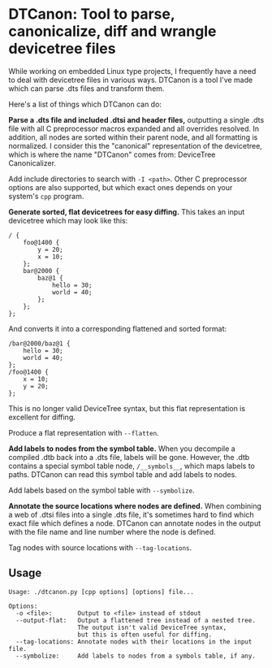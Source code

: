 # DTCanon: Tool to parse, canonicalize, diff and wrangle devicetree files

While working on embedded Linux type projects, I frequently have a need
to deal with devicetree files in various ways.
DTCanon is a tool I've made which can parse .dts files and transform them.

Here's a list of things which DTCanon can do:

**Parse a .dts file and included .dtsi and header files,**
outputting a single .dts file with all C preprocessor macros expanded
and all overrides resolved.
In addition, all nodes are sorted within their parent node,
and all formatting is normalized.
I consider this the "canonical" representation of the devicetree,
which is where the name "DTCanon" comes from: DeviceTree Canonicalizer.

Add include directories to search with `-I <path>`.
Other C preprocessor options are also supported,
but which exact ones depends on your system's `cpp` program.

**Generate sorted, flat devicetrees for easy diffing.**
This takes an input devicetree which may look like this:

```
/ {
    foo@1400 {
        y = 20;
        x = 10;
    };
    bar@2000 {
        baz@1 {
            hello = 30;
            world = 40;
        };
    };
};
```

And converts it into a corresponding flattened and sorted format:

```
/bar@2000/baz@1 {
    hello = 30;
    world = 40;
};
/foo@1400 {
    x = 10;
    y = 20;
};
```

This is no longer valid DeviceTree syntax,
but this flat representation is excellent for diffing.

Produce a flat representation with `--flatten`.

**Add labels to nodes from the symbol table.**
When you decompile a compiled .dtb back into a .dts file,
labels will be gone.
However, the .dtb contains a special symbol table node, `/__symbols__`,
which maps labels to paths.
DTCanon can read this symbol table and add labels to nodes.

Add labels based on the symbol table with `--symbolize`.

**Annotate the source locations where nodes are defined.**
When combining a web of .dtsi files into a single .dts file,
it's sometimes hard to find which exact file which defines a node.
DTCanon can annotate nodes in the output with the file name and line number
where the node is defined.

Tag nodes with source locations with `--tag-locations`.

## Usage

```
Usage: ./dtcanon.py [cpp options] [options] file...

Options:
  -o <file>:       Output to <file> instead of stdout
  --output-flat:   Output a flattened tree instead of a nested tree.
                   The output isn't valid DeviceTree syntax,
                   but this is often useful for diffing.
  --tag-locations: Annotate nodes with their locations in the input file.
  --symbolize:     Add labels to nodes from a symbols table, if any.
```
